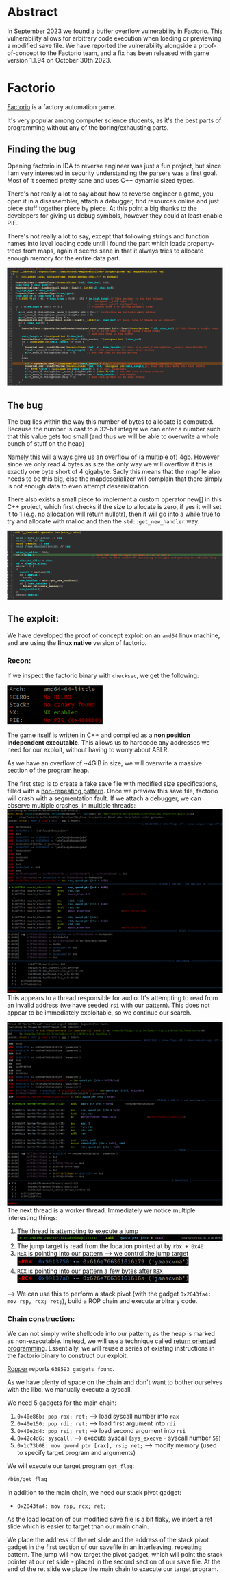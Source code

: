 # Abstract

In September 2023 we found a buffer overflow vulnerability in Factorio.
This vulnerability allows for arbitrary code execution when loading or previewing a modified save file.
We have reported the vulnerability alongside a proof-of-concept to the Factorio team,
and a fix has been released with game version 1.1.94 on October 30th 2023.

# Factorio

[Factorio](https://factorio.com/) is a factory automation game.

It's very popular among computer science students,
as it's the best parts of programming without any of the boring/exhausting parts.

## Finding the bug

Opening factorio in IDA to reverse engineer was just a fun project, but since
I am very interested in security understanding the parsers was a first goal.
Most of it seemed pretty sane and uses C++ dynamic sized types.

There's not really a lot to say about how to reverse engineer a game, you open
it in a disassembler, attach a debugger, find resources online and just piece
stuff together piece by piece. At this point a big thanks to the developers for
giving us debug symbols, however they could at least enable PIE.

There's not really a lot to say, except that following strings and function names
into level loading code until I found the part which loads property-trees from
maps, again it seems sane in that it always tries to allocate enough memory for
the entire data part.

![Screenshot of IDA with the line containing the bug being highlighted](img/bug.png)

## The bug

The bug lies within the way this number of bytes to allocate is computed. Because
the number is cast to a 32-bit integer we can enter a number such that this value
gets too small (and thus we will be able to overwrite a whole bunch of stuff on the heap)

Namely this will always give us an overflow of (a multiple of) 4gb.
However since we only read 4 bytes as size the only way we will overflow if this is
exactly one byte short of 4 gigabyte. Sadly this means that
the mapfile also needs to be this big, else the mapdeserializer will complain that
there simply is not enough data to even attempt deserialization.

There also exists a small piece to implement a custom operator new[] in this C++
project, which first checks if the size to allocate is zero, if yes it will set it to 1
(e.g. no allocation will return nullptr), then it will go into a while true to try
and allocate with malloc and then the `std::get_new_handler` way.

![Screenshot of the new handler in IDA](img/newhandler.png)

## The exploit:

We have developed the proof of concept exploit on an `amd64` linux machine,
and are using the **linux native** version of factorio.

### Recon:

If we inspect the factorio binary with `checksec`, we get the following:

![checksec](img/checksec.png)

The game itself is written in C++ and compiled as a **non position independent executable**.
This allows us to hardcode any addresses we need for our exploit,
without having to worry about ASLR.

As we have an overflow of ~4GiB in size, we will overwrite a massive section of the program heap.

The first step is to create a fake save file with modified size specifications,
filled with a [non-repeating pattern](https://en.wikipedia.org/wiki/De_Bruijn_sequence).
Once we preview this save file, factorio will crash with a segmentation fault.
If we attach a debugger, we can observe multiple crashes, in multiple threads:
![music_mixer_thread](img/music_mixer_thread.png)
This appears to a thread responsible for audio.
It's attempting to read from an invalid address (we have seeded `rsi` with our pattern).
This does not appear to be immediately exploitable, so we continue our search.

![main_thread](img/worker_thread.png)
The next thread is a worker thread.
Immediately we notice multiple interesting things:

1. The thread is attempting to execute a jump
   ![call](img/jump.png)
2. The jump target is read from the location pointed at by `rbx + 0x40`
3. `RBX` is pointing into our pattern --> we control the jump target
   ![rbx](img/rbx.png)
4. `RCX` is pointing into our pattern a few bytes after `RBX`
   ![rcx](img/rcx.png)

--> We can use this to perform a stack pivot (with the gadget `0x2043fa4: mov rsp, rcx; ret;`),
build a ROP chain and execute arbitrary code.

### Chain construction:

We can not simply write shellcode into our pattern, as the heap is marked as non-executable.
Instead, we will use a technique
called [return oriented programming](https://en.wikipedia.org/wiki/Return-oriented_programming).
Essentially, we will reuse a series of existing instructions in the factorio binary to construct our exploit.

[Ropper](https://github.com/sashs/Ropper) reports `638593 gadgets found`.

As we have plenty of space on the chain and don't want to bother ourselves with the libc,
we manually execute a syscall.

We need 5 gadgets for the main chain:

1. `0x40e86b: pop rax; ret;` --> load syscall number into `rax`
2. `0x40e150: pop rdi; ret;` --> load first argument into `rdi`
3. `0x40e2d4: pop rsi; ret;` --> load second argument into `rsi`
4. `0x42c4d6: syscall;` --> execute syscall (`sys_execve` - syscall number `59`)
5. `0x1c73b08: mov qword ptr [rax], rsi; ret;` --> modify memory (used to specify target program and arguments)

We will execute our target program `get_flag`:

```bash
/bin/get_flag
```

In addition to the main chain, we need our stack pivot gadget:

- `0x2043fa4: mov rsp, rcx; ret;`

As the load location of our modified save file is a bit flaky,
we insert a ret slide which is easier to target than our main chain.

We place the address of the ret slide and the address of the stack pivot gadget
in the first section of our savefile in an interleaving, repeating pattern.
The jump will now target the pivot gadget,
which will point the stack pointer at our ret slide -
placed in the second section of our save file.
At the end of the ret slide we place the main chain to execute our target program.
